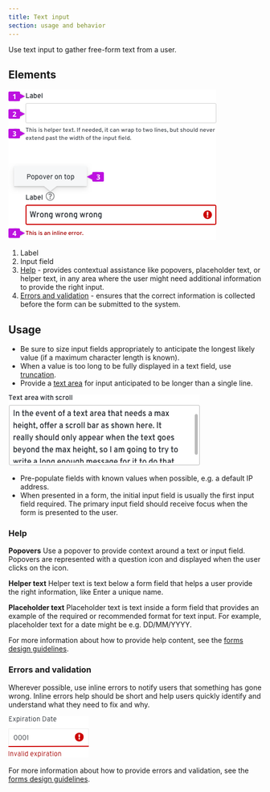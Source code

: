 ```yaml
---
title: Text input
section: usage and behavior
---
```

Use text input to gather free-form text from a user.

## Elements

![Elements](./img/input-elements3.png)

1. Label
2. Input field
3. [Help](#help) - provides contextual assistance like popovers, placeholder text, or helper text, in any area where the user might need additional information to provide the right input.
4. [Errors and validation](#errors-and-validation) - ensures that the correct information is collected before the form can be submitted to the system.

## Usage
* Be sure to size input fields appropriately to anticipate the longest likely value (if a maximum character length is known).
* When a value is too long to be fully displayed in a text field, use [truncation](/design-guidelines/content/grammar-and-terminology#truncation).
* Provide a [text area](/documentation/react/components/textarea) for input anticipated to be longer than a single line.

![Text area](./img/textarea.png)

* Pre-populate fields with known values when possible, e.g. a default IP address.
* When presented in a form, the initial input field is usually the first input field required. The primary input field should receive focus when the form is presented to the user.

### Help
**Popovers**
Use a popover to provide context around a text or input field. Popovers are represented with a question icon and displayed when the user clicks on the icon.

**Helper text**
Helper text is text below a form field that helps a user provide the right information, like Enter a unique name.

**Placeholder text**
Placeholder text is text inside a form field that provides an example of the required or recommended format for text input. For example, placeholder text for a date might be e.g. DD/MM/YYYY.

For more information about how to provide help content, see  the [forms design guidelines](/design-guidelines/usage-and-behavior/forms#provide-the-right-kind-of-help).

### Errors and validation
Wherever possible, use inline errors to notify users that something has gone wrong. Inline errors help should be short and help users quickly identify and understand what they need to fix and why.

![Errors and validation](./img/input-error.png)

For more information about how to provide errors and validation, see  the [forms design guidelines](/design-guidelines/usage-and-behavior/forms#provide-errors-and-validations).
